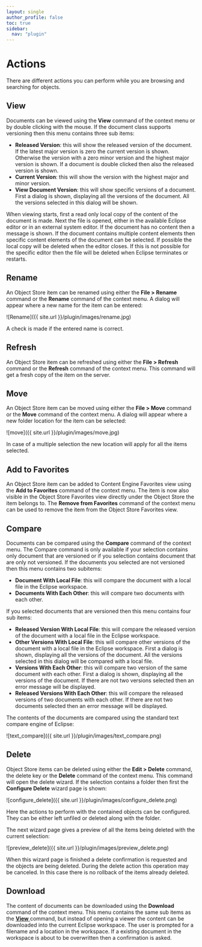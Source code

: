 ```yaml
---
layout: single
author_profile: false
toc: true
sidebar:
  nav: "plugin"
---
```



# Actions

There are different actions you can perform while you are browsing and searching for objects.

## View

Documents can be viewed using the __View__ command of the context menu or by double clicking with the mouse. If the document class supports versioning then this menu contains three sub items:

* __Released Version__: this will show the released version of the document. If the latest major version is zero the current version is shown. Otherwise the version with a zero minor version and the highest major version is shown. If a document is double clicked then also the released version is shown.
* __Current Version__: this will show the version with the highest major and minor version.
* __View Document Version__: this will show specific versions of a document. First a dialog is shown, displaying all the versions of the document. All the versions selected in this dialog will be shown.

When viewing starts, first a read only local copy of the content of the document is made. Next the file is opened, either in the available Eclipse editor or in an external system editor. If the document has no content then a message is shown. If the document contains multiple content elements then specific content elements of the document can be selected. If possible the local copy will be deleted when the editor closes. If this is not possible for the specific editor then the file will be deleted when Eclipse terminates or restarts.

## Rename

An Object Store item can be renamed using either the __File > Rename__ command or the __Rename__ command of the context menu. A dialog will appear where a new name for the item can be entered:

![Rename]({{ site.url }}/plugin/images/rename.jpg)

A check is made if the entered name is correct.

## Refresh
An Object Store item can be refreshed using either the __File > Refresh__ command or the __Refresh__ command of the context menu. This command will get a fresh copy of the item on the server.

## Move

An Object Store item can be moved using either the __File > Move__ command or the __Move__ command of the context menu. A dialog will appear where a new folder location for the item can be selected:

![move]({{ site.url }}/plugin/images/move.jpg)

In case of a multiple selection the new location will apply for all the items selected.

## Add to Favorites

An Object Store item can be added to Content Engine Favorites view using the __Add to Favorites__ command of the context menu. The item is now also visible in the Object Store Favorites view directly under the Object Store the item belongs to. The __Remove from Favorites__ command of the context menu can be used to remove the item from the Object Store Favorites view.

## Compare

Documents can be compared using the __Compare__ command of the context menu. The Compare command is only available if your selection contains only document that are versioned or if you selection contains document that are only not versioned. If the documents you selected are not versioned then this menu contains two subitems:

* __Document With Local File__: this will compare the document with a local file in the Eclipse workspace.
* __Documents With Each Other__: this will compare two documents with each other.

If you selected documents that are versioned then this menu contains four sub items:

* __Released Version With Local File__: this will compare the released version of the document with a local file in the Eclipse workspace.
* __Other Versions With Local File__: this will compare other versions of the document with a local file in the Eclipse workspace. First a dialog is shown, displaying all the versions of the document. All the versions selected in this dialog will be compared with a local file.
* __Versions With Each Other__: this will compare two version of the same document with each other. First a dialog is shown, displaying all the versions of the document. If there are not two versions selected then an error message will be displayed.
* __Released Versions With Each Other__: this will compare the released versions of two documents with each other. If there are not two documents selected then an error message will be displayed.

The contents of the documents are compared using the standard text compare engine of Eclipse:

![text_compare]({{ site.url }}/plugin/images/text_compare.png)

## Delete

Object Store items can be deleted using either the __Edit &gt; Delete__ command, the delete key or the __Delete__ command of the context menu. This command will open the delete wizard. If the selection contains a folder then first the __Configure Delete__ wizard page is shown:

![configure_delete]({{ site.url }}/plugin/images/configure_delete.png)

Here the actions to perform with the contained objects can be configured. They can be either left unfiled or deleted along with the folder.

The next wizard page gives a preview of all the items being deleted with the current selection:

![preview_delete]({{ site.url }}/plugin/images/preview_delete.png)

When this wizard page is finished a delete confirmation is requested and the objects are being deleted. During the delete action this operation may be canceled. In this case there is no rollback of the items already deleted.
## Download
The content of documents can be downloaded using the __Download__ command of the context menu. This menu contains the same sub items as the <a title="View" href="/actions/view/">__View__ </a>command, but instead of opening a viewer the content can be downloaded into the current Eclipse workspace. The user is prompted for a filename and a location in the workspace. If a existing document in the workspace is about to be overwritten then a confirmation is asked.
